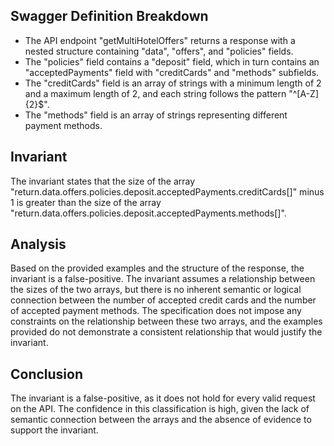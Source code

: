 ## Swagger Definition Breakdown
- The API endpoint "getMultiHotelOffers" returns a response with a nested structure containing "data", "offers", and "policies" fields.
- The "policies" field contains a "deposit" field, which in turn contains an "acceptedPayments" field with "creditCards" and "methods" subfields.
- The "creditCards" field is an array of strings with a minimum length of 2 and a maximum length of 2, and each string follows the pattern "^[A-Z]{2}$".
- The "methods" field is an array of strings representing different payment methods.

## Invariant
The invariant states that the size of the array "return.data.offers.policies.deposit.acceptedPayments.creditCards[]" minus 1 is greater than the size of the array "return.data.offers.policies.deposit.acceptedPayments.methods[]".

## Analysis
Based on the provided examples and the structure of the response, the invariant is a false-positive. The invariant assumes a relationship between the sizes of the two arrays, but there is no inherent semantic or logical connection between the number of accepted credit cards and the number of accepted payment methods. The specification does not impose any constraints on the relationship between these two arrays, and the examples provided do not demonstrate a consistent relationship that would justify the invariant.

## Conclusion
The invariant is a false-positive, as it does not hold for every valid request on the API. The confidence in this classification is high, given the lack of semantic connection between the arrays and the absence of evidence to support the invariant.
